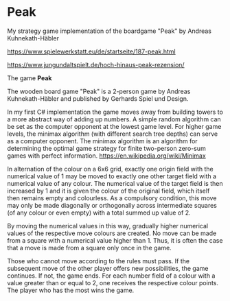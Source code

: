# Peak
My strategy game implementation of the boardgame "Peak" by Andreas Kuhnekath-Häbler  

https://www.spielewerkstatt.eu/de/startseite/187-peak.html

https://www.jungundaltspielt.de/hoch-hinaus-peak-rezension/

The game <strong>Peak</strong>

The wooden board game "Peak" is a 2-person game by Andreas Kuhnekath-Häbler and published by Gerhards Spiel und Design.

In my first C# implementation the game moves away from building towers to a more abstract way of adding up numbers. A simple random algorithm can be set as the computer opponent at the lowest game level. For higher game levels, the minimax algorithm (with different search tree depths) can serve as a computer opponent. The minimax algorithm is an algorithm for determining the optimal game strategy for finite two-person zero-sum games with perfect information.
https://en.wikipedia.org/wiki/Minimax

In alternation of the colour on a 6x6 grid, exactly one origin field with the numerical value of 1 may be moved to exactly one other target field with a numerical value of any colour. The numerical value of the target field is then increased by 1 and it is given the colour of the original field, which itself then remains empty and colourless. As a compulsory condition, this move may only be made diagonally or orthogonally across intermediate squares (of any colour or even empty) with a total summed up value of 2. 

By moving the numerical values in this way, gradually higher numerical values of the respective move colours are created. No move can be made from a square with a numerical value higher than 1. Thus, it is often the case that a move is made from a square only once in the game.

Those who cannot move according to the rules must pass. If the subsequent move of the other player offers new possibilities, the game continues. If not, the game ends. For each number field of a colour with a value greater than or equal to 2, one receives the respective colour points. The player who has the most wins the game.
